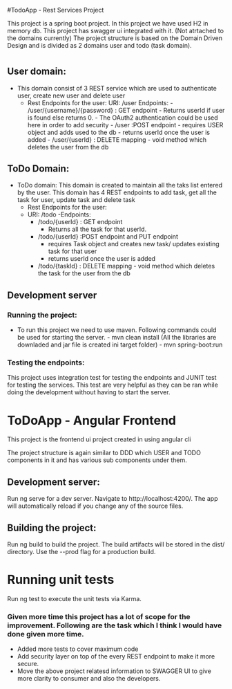 #TodoApp - Rest Services Project

This project is a spring boot project. In this project we have used H2 in memory db.
This project has swagger ui integrated with it. (Not atrtached to the domains currently)
The project structure is based on the Domain Driven Design and is divided as 2 domains user and todo (task domain).

#
## User domain: 
- This domain consist of 3 REST service which are used to authenticate user, create new user and delete user
	- Rest Endpoints for the user:
		URI: /user
		Endpoints: 
			- /user/{username}/{password} : GET endpoint 
				- Returns userId if user is found else returns 0.
				- The OAuth2 authentication could be used here in order to add security 
			- /user :POST endpoint
				- requires USER object and adds used to the db
				- returns userId once the user is added
			- /user/{userId} : DELETE mapping
							- void method which deletes the user from the db

## ToDo Domain: 
- ToDo domain: This domain is created to maintain all the taks list entered by the user. This domain has 4 REST endpoints to add task, get all the task for user, update task and delete task
	- Rest Endpoints for the user:
	- URI: /todo
	-Endpoints: 
		- /todo/{userId} : GET endpoint 
			- Returns all the task for that userId.
		- /todo/{userId} :POST endpoint and PUT endpoint
			- requires Task object and creates new task/ updates existing task for that user
			- returns userId once the user is added
		- /todo/{taskId} : DELETE mapping
							- void method which deletes the task for the user from the db
							

## Development server

### Running the project:
- To run this project we need to use maven. Following commands could be used for starting the server.
		- mvn clean install  (All the libraries are downladed and jar file is created ini target folder)
		- mvn spring-boot:run
		
		

### Testing the endpoints:
This project uses integration test for testing the endpoints and JUNIT test for testing the services. 
This test are very helpful as they can be ran while doing the development without having to start the server.

# ToDoApp - Angular Frontend 

This project is the frontend ui project created in using angular cli 

The project structure is again similar to DDD which USER and TODO components in it and has various sub components under them.

## Development server:
Run ng serve for a dev server. Navigate to http://localhost:4200/. The app will automatically reload if you change any of the source files.

## Building the project:
Run ng build to build the project. The build artifacts will be stored in the dist/ directory. Use the --prod flag for a production build.

# Running unit tests
Run ng test to execute the unit tests via Karma.

### Given more time this project has a lot of scope for the improvement. Following are the task which I think I would have done given more time.
 - Added more tests to cover maximum code 
 - Add security layer on top of the every REST endpoint to make it more secure.
 - Move the above project relatesd information to SWAGGER UI to give more clarity to consumer and also the developers.